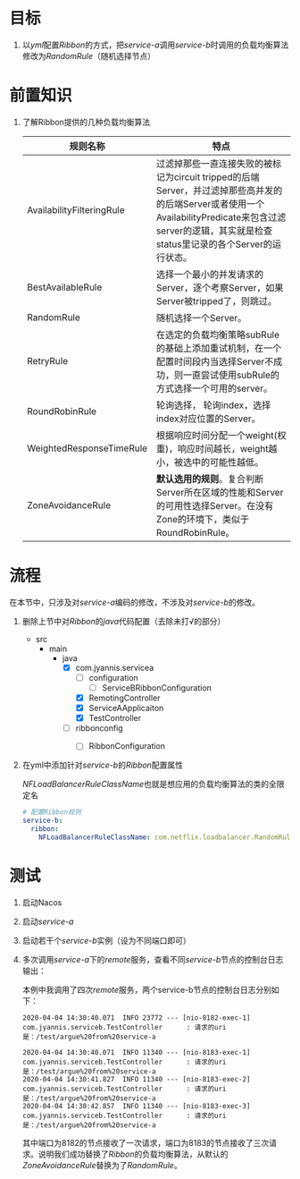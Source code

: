# 目标

1. 以*yml*配置*Ribbon*的方式，把*service-a*调用*service-b*时调用的负载均衡算法修改为*RandomRule*（随机选择节点）





# 前置知识

1. 了解Ribbon提供的几种负载均衡算法

   | 规则名称                  | 特点                                                         |
   | ------------------------- | ------------------------------------------------------------ |
   | AvailabilityFilteringRule | 过滤掉那些一直连接失败的被标记为circuit tripped的后端Server，并过滤掉那些高并发的的后端Server或者使用一个AvailabilityPredicate来包含过滤server的逻辑，其实就是检查status里记录的各个Server的运行状态。 |
   | BestAvailableRule         | 选择一个最小的并发请求的Server，逐个考察Server，如果Server被tripped了，则跳过。 |
   | RandomRule                | 随机选择一个Server。                                         |
   | RetryRule                 | 在选定的负载均衡策略subRule的基础上添加重试机制，在一个配置时间段内当选择Server不成功，则一直尝试使用subRule的方式选择一个可用的server。 |
   | RoundRobinRule            | 轮询选择， 轮询index，选择index对应位置的Server。            |
   | WeightedResponseTimeRule  | 根据响应时间分配一个weight(权重)，响应时间越长，weight越小，被选中的可能性越低。 |
   | ZoneAvoidanceRule         | **默认选用的规则**。复合判断Server所在区域的性能和Server的可用性选择Server。在没有Zone的环境下，类似于RoundRobinRule。 |

   



# 流程

在本节中，只涉及对*service-a*编码的修改，不涉及对*service-b*的修改。

1. 删除上节中对*Ribbon*的*java*代码配置（去除未打√的部分）

   - src
     - main
       - java
         - [x] com.jyannis.servicea
           - [ ] configuration
             - [ ] ServiceBRibbonConfiguration
           - [x] RemotingController
           - [x] ServiceAApplicaiton
           - [x] TestController
         - [ ] ribbonconfig
           - [ ] RibbonConfiguration

   

2. 在yml中添加针对*service-b*的*Ribbon*配置属性

   *NFLoadBalancerRuleClassName*也就是想应用的负载均衡算法的类的全限定名

   ```yaml
   # 配置Ribbon规则
   service-b:
     ribbon:
       NFLoadBalancerRuleClassName: com.netflix.loadbalancer.RandomRule
   ```

   




# 测试

1. 启动Nacos

2. 启动*service-a*

3. 启动若干个*service-b*实例（设为不同端口即可）

4. 多次调用*service-a*下的*remote*服务，查看不同*service-b*节点的控制台日志输出：

   本例中我调用了四次*remote*服务，两个service-b节点的控制台日志分别如下：

   ```
   2020-04-04 14:30:40.071  INFO 23772 --- [nio-8182-exec-1] com.jyannis.serviceb.TestController      : 请求的uri是：/test/argue%20from%20service-a
   ```
   
   ```
   2020-04-04 14:30:40.071  INFO 11340 --- [nio-8183-exec-1] com.jyannis.serviceb.TestController      : 请求的uri是：/test/argue%20from%20service-a
   2020-04-04 14:30:41.827  INFO 11340 --- [nio-8183-exec-2] com.jyannis.serviceb.TestController      : 请求的uri是：/test/argue%20from%20service-a
   2020-04-04 14:30:42.857  INFO 11340 --- [nio-8183-exec-3] com.jyannis.serviceb.TestController      : 请求的uri是：/test/argue%20from%20service-a
   ```
   
   其中端口为8182的节点接收了一次请求，端口为8183的节点接收了三次请求。说明我们成功替换了*Ribbon*的负载均衡算法，从默认的*ZoneAvoidanceRule*替换为了*RandomRule*。

